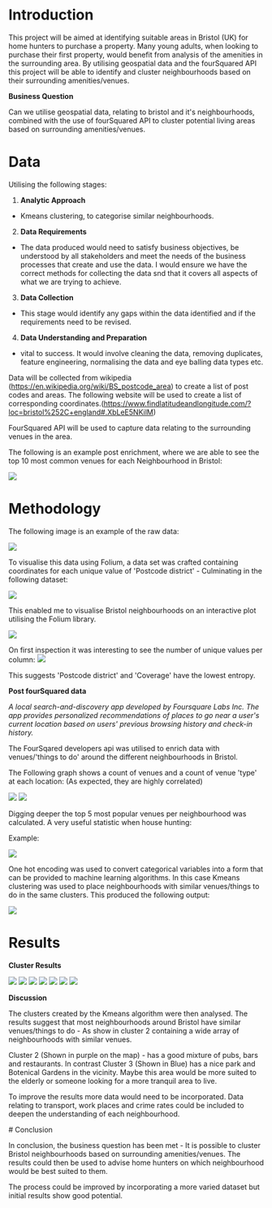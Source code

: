 # Introduction

This project will be aimed at identifying suitable areas in Bristol (UK) for home hunters to purchase a property. Many young adults, when looking to purchase their first property, would benefit from analysis of the amenities in the surrounding area. By utilising geospatial data and the fourSquared API this project will be able to identify and cluster neighbourhoods based on their surrounding amenities/venues.

__**Business Question**__

Can we utilise geospatial data, relating to bristol and it's neighbourhoods, combined with the use of fourSquared API to cluster potential living areas based on surrounding amenities/venues.

# Data

Utilising the following stages:

1. __Analytic Approach__
- Kmeans clustering, to categorise similar neighbourhoods.
2. __Data Requirements__
- The data produced would need to satisfy business objectives, be understood by all stakeholders and meet the needs of the business processes that create and use the data. I would ensure we have the correct methods for collecting the data snd that it covers all aspects of what we are trying to achieve.
3. __Data Collection__
- This stage would identify any gaps within the data identified and if the requirements need to be revised.

4. __Data Understanding and Preparation__

- vital to success. It would involve cleaning the data, removing duplicates, feature engineering, normalising the data and eye balling data types etc.

Data will be collected from wikipedia (https://en.wikipedia.org/wiki/BS_postcode_area) to create a list of post codes and areas. The following website will be used to create a list of corresponding coordinates.(https://www.findlatitudeandlongitude.com/?loc=bristol%252C+england#.XbLeE5NKilM)

FourSquared API will be used to capture data relating to the surrounding venues in the area.

The following is an example post enrichment, where we are able to see the top 10 most common venues for each Neighbourhood in Bristol:

![](assets/business_problem_extened-316e3098.png)

# Methodology

The following image is an example of the raw data:

![](assets/business_problem-b5aed8f6.png)

To visualise this data using Folium, a data set was crafted containing coordinates for each unique value of 'Postcode district' - Culminating in the following dataset:

![](assets/business_problem-a8069474.png)

This enabled me to visualise Bristol neighbourhoods on an interactive plot utilising the Folium library.

![](assets/business_problem-4dead85b.png)

On first inspection it was interesting to see the number of unique values per column:
![](assets/business_problem-a8f52d25.png)

This suggests 'Postcode district' and 'Coverage' have the lowest entropy.

**Post fourSquared data**

_A local search-and-discovery app developed by Foursquare Labs Inc. The app provides personalized recommendations of places to go near a user's current location based on users' previous browsing history and check-in history._

The FourSqared developers api was utilised to enrich data with venues/'things to do' around the different neighbourhoods in Bristol.

The Following graph shows a count of venues and a count of venue 'type' at each location:
(As expected, they are highly correlated)


![](assets/business_problem-b3364249.png)
![](assets/business_problem-23fd7840.png)

Digging deeper the top 5 most popular venues per neighbourhood was calculated. A very useful statistic when house hunting:

Example:

![](assets/business_problem_extened-9d289fe4.png)

One hot encoding was used to convert categorical variables into a form that can be provided to machine learning algorithms. In this case Kmeans clustering was used to place neighbourhoods with similar venues/things to do in the same clusters. This produced the following output:

![](assets/business_problem_extened-f408c07e.png)


# Results

**Cluster Results**

![](assets/business_problem_extened-49fe6a3a.png)
![](assets/business_problem_extened-6bc90baa.png)
![](assets/business_problem_extened-8d083e4c.png)
![](assets/business_problem_extened-317e7f4d.png)
![](assets/business_problem_extened-bea0e819.png)
![](assets/business_problem_extened-742208dc.png)
![](assets/business_problem_extened-f7133b4a.png)


**Discussion**

The clusters created by the Kmeans algorithm were then analysed. The results suggest that most neighbourhoods around Bristol have similar venues/things to do - As show in cluster 2 containing a wide array of neighbourhoods with similar venues.

Cluster 2 (Shown in purple on the map) - has a good mixture of pubs, bars and restaurants. In contrast Cluster 3 (Shown in Blue) has a nice park and Botenical Gardens in the vicinity. Maybe this area would be more suited to the elderly or someone looking for a more tranquil area to live.

To improve the results more data would need to be incorporated. Data relating to transport, work places and crime rates could be included to deepen the understanding of each neighbourhood.


# Conclusion

In conclusion, the business question has been met - It is possible to cluster Bristol neighbourhoods based on surrounding amenities/venues. The results could then be used to advise home hunters on which neighbourhood would be best suited to them.

The process could be improved by incorporating a more varied dataset but initial results show good potential.
